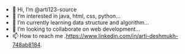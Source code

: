 - 👋 Hi, I’m @arti123-source
- 👀 I’m interested in java, html, css, python...
- 🌱 I’m currently learning data structure and algorithm...
- 💞️ I’m looking to collaborate on web development...
- 📫 How to reach me .https://www.linkedin.com/in/arti-deshmukh-748ab8184.

<!---
arti123-source/arti123-source is a ✨ special ✨ repository because its `README.md` (this file) appears on your GitHub profile.
You can click the Preview link to take a look at your changes.
--->
